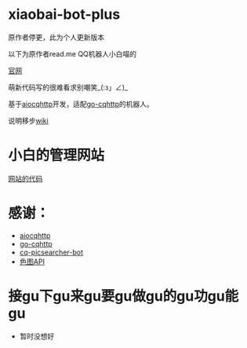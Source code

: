 # xiaobai-bot-plus

原作者停更，此为个人更新版本






以下为原作者read.me
 QQ机器人小白喵的

 [官网](https://nyanyadance.com/)

 萌新代码写的很难看求别嘲笑_(:з」∠)_

 基于[aiocqhttp](https://github.com/nonebot/aiocqhttp)开发，适配[go-cqhttp](https://github.com/Mrs4s/go-cqhttp)的机器人。

 说明移步[wiki](https://github.com/chenxuxin188/xiaobai-bot/wiki)
# 小白的管理网站

[网站的代码](https://github.com/chenxuxin188/xiaobai-web)

 # 感谢：
 - [aiocqhttp](https://github.com/nonebot/aiocqhttp)
 - [go-cqhttp](https://github.com/Mrs4s/go-cqhttp)
 - [cq-picsearcher-bot](https://github.com/Tsuk1ko/cq-picsearcher-bot)
 - [色图API](https://api.lolicon.app/#/)

 # 接gu下gu来gu要gu做gu的gu功gu能gu
 - 暂时没想好
